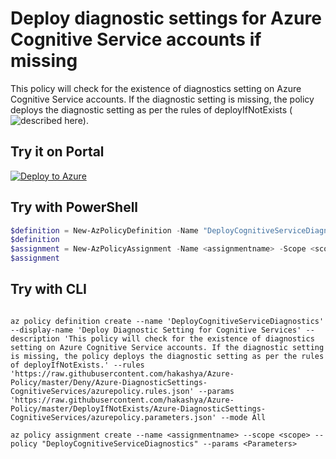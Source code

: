 # Deploy diagnostic settings for Azure Cognitive Service accounts if missing

This policy will check for the existence of diagnostics setting on Azure Cognitive Service accounts. If the diagnostic setting is missing, the policy deploys the diagnostic setting as per the rules of deployIfNotExists (![described here](https://docs.microsoft.com/en-us/azure/governance/policy/concepts/effects#deployifnotexists)).

## Try it on Portal

[![Deploy to Azure](http://azuredeploy.net/deploybutton.png)](https://portal.azure.com/#blade/Microsoft_Azure_Policy/CreatePolicyDefinitionBlade/uri/https%3A%2F%2Fraw.githubusercontent.com%2Fhakashya%2FAzure-Policy%2Fmaster%2FDeployIfNotExists%2FAzure-DiagnosticSettings-CognitiveServices%2Fazurepolicy.json)

## Try with PowerShell

````powershell
$definition = New-AzPolicyDefinition -Name "DeployCognitiveServiceDiagnostics" -DisplayName "Deploy Diagnostic Setting for Cognitive Services" -description "This policy will check for the existence of diagnostics setting on Azure Cognitive Service accounts. If the diagnostic setting is missing, the policy deploys the diagnostic setting as per the rules of deployIfNotExists." -Policy 'https://raw.githubusercontent.com/hakashya/Azure-Policy/master/Deny/Azure-DiagnosticSettings-CognitiveServices/azurepolicy.rules.json' -Parameter 'https://raw.githubusercontent.com/hakashya/Azure-Policy/master/DeployIfNotExists/Azure-DiagnosticSettings-CognitiveServices/azurepolicy.parameters.json' -Mode All
$definition
$assignment = New-AzPolicyAssignment -Name <assignmentname> -Scope <scope> -PolicyDefinition $definition -PolicyParameter <Parameters>
$assignment 
````

## Try with CLI

````cli

az policy definition create --name 'DeployCognitiveServiceDiagnostics' --display-name 'Deploy Diagnostic Setting for Cognitive Services' --description 'This policy will check for the existence of diagnostics setting on Azure Cognitive Service accounts. If the diagnostic setting is missing, the policy deploys the diagnostic setting as per the rules of deployIfNotExists.' --rules 'https://raw.githubusercontent.com/hakashya/Azure-Policy/master/Deny/Azure-DiagnosticSettings-CognitiveServices/azurepolicy.rules.json' --params 'https://raw.githubusercontent.com/hakashya/Azure-Policy/master/DeployIfNotExists/Azure-DiagnosticSettings-CognitiveServices/azurepolicy.parameters.json' --mode All

az policy assignment create --name <assignmentname> --scope <scope> --policy "DeployCognitiveServiceDiagnostics" --params <Parameters>

````